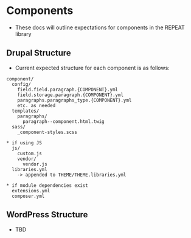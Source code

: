 # Components
* These docs will outline expectations for components in the REPEAT library

## Drupal Structure
* Current expected structure for each component is as follows:
```
component/
  config/
    field.field.paragraph.{COMPONENT}.yml
    field.storage.paragraph.{COMPONENT}.yml
    paragraphs.paragraphs_type.{COMPONENT}.yml
    etc. as needed
  templates/
    paragraphs/
      paragraph--component.html.twig
  sass/
    _component-styles.scss

* if using JS
  js/
    custom.js
    vendor/
      vendor.js
  libraries.yml  
    -> appended to THEME/THEME.libraries.yml

* if module dependencies exist
  extensions.yml
  composer.yml
```

## WordPress Structure
* TBD

